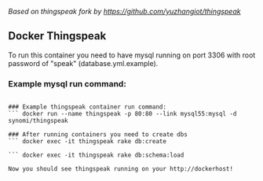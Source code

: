 *Based on thingspeak fork by https://github.com/yuzhangiot/thingspeak*

## Docker Thingspeak
To run this container you need to have mysql running on port 3306 with root password of "speak" (database.yml.example).

### Example mysql run command:
``` docker run --name mysql55 -e MYSQL_ROOT_PASSWORD=speak -d mysql:5.5

### Example thingspeak container run command:
``` docker run --name thingspeak -p 80:80 --link mysql55:mysql -d synomi/thingspeak

### After running containers you need to create dbs
``` docker exec -it thingspeak rake db:create

``` docker exec -it thingspeak rake db:schema:load

Now you should see thingspeak running on your http://dockerhost!




